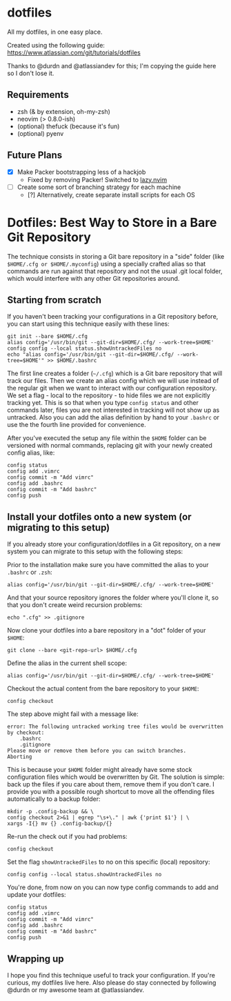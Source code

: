 # dotfiles
All my dotfiles, in one easy place.

Created using the following guide: https://www.atlassian.com/git/tutorials/dotfiles

Thanks to @durdn and @atlassiandev for this; I'm copying the guide here so I don't lose it.

## Requirements

- zsh (& by extension, oh-my-zsh)
- neovim (> 0.8.0-ish)
- (optional) thefuck (because it's fun)
- (optional) pyenv

## Future Plans

- [X] Make Packer bootstrapping less of a hackjob
    - Fixed by removing Packer! Switched to [lazy.nvim](https://github.com/folke/lazy.nvim)
- [ ] Create some sort of branching strategy for each machine 
    - [?] Alternatively, create separate install scripts for each OS

# Dotfiles: Best Way to Store in a Bare Git Repository

The technique consists in storing a Git bare repository in a "side" folder (like `$HOME/.cfg or $HOME/.myconfig`) using a specially crafted alias so that commands are run against that repository and not the usual .git local folder, which would interfere with any other Git repositories around.

## Starting from scratch

If you haven't been tracking your configurations in a Git repository before, you can start using this technique easily with these lines:

```shell
git init --bare $HOME/.cfg
alias config='/usr/bin/git --git-dir=$HOME/.cfg/ --work-tree=$HOME'
config config --local status.showUntrackedFiles no
echo "alias config='/usr/bin/git --git-dir=$HOME/.cfg/ --work-tree=$HOME'" >> $HOME/.bashrc
```

The first line creates a folder (`~/.cfg`) which is a Git bare repository that will track our files.
    Then we create an alias config which we will use instead of the regular git when we want to interact with our configuration repository.
    We set a flag - local to the repository - to hide files we are not explicitly tracking yet. This is so that when you type `config status` and other commands later, files you are not interested in tracking will not show up as untracked.
    Also you can add the alias definition by hand to your `.bashrc` or use the the fourth line provided for convenience.

After you've executed the setup any file within the `$HOME` folder can be versioned with normal commands, replacing git with your newly created config alias, like:

```shell
config status
config add .vimrc
config commit -m "Add vimrc"
config add .bashrc
config commit -m "Add bashrc"
config push
```

## Install your dotfiles onto a new system (or migrating to this setup)

If you already store your configuration/dotfiles in a Git repository, on a new system you can migrate to this setup with the following steps:

Prior to the installation make sure you have committed the alias to your `.bashrc` or `.zsh`:

```shell
alias config='/usr/bin/git --git-dir=$HOME/.cfg/ --work-tree=$HOME'
```

And that your source repository ignores the folder where you'll clone it, so that you don't create weird recursion problems:

```shell
echo ".cfg" >> .gitignore
```

Now clone your dotfiles into a bare repository in a "dot" folder of your `$HOME`:

```shell
git clone --bare <git-repo-url> $HOME/.cfg
```

Define the alias in the current shell scope:

```shell
alias config='/usr/bin/git --git-dir=$HOME/.cfg/ --work-tree=$HOME'
```

Checkout the actual content from the bare repository to your `$HOME`:

```
config checkout
```

The step above might fail with a message like:

```shell
error: The following untracked working tree files would be overwritten by checkout:
    .bashrc
    .gitignore
Please move or remove them before you can switch branches.
Aborting
```

This is because your `$HOME` folder might already have some stock configuration files which would be overwritten by Git. The solution is simple: back up the files if you care about them, remove them if you don't care. I provide you with a possible rough shortcut to move all the offending files automatically to a backup folder:

```shell
mkdir -p .config-backup && \
config checkout 2>&1 | egrep "\s+\." | awk {'print $1'} | \
xargs -I{} mv {} .config-backup/{}
```

Re-run the check out if you had problems:

```shell
config checkout
```

Set the flag `showUntrackedFiles` to no on this specific (local) repository:

```shell
config config --local status.showUntrackedFiles no
```

You're done, from now on you can now type config commands to add and update your dotfiles:

```shell
config status
config add .vimrc
config commit -m "Add vimrc"
config add .bashrc
config commit -m "Add bashrc"
config push
```

## Wrapping up

I hope you find this technique useful to track your configuration. If you're curious, my dotfiles live here. Also please do stay connected by following @durdn or my awesome team at @atlassiandev.

